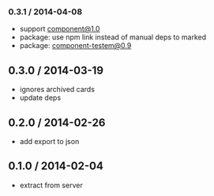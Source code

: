 ### 0.3.1 / 2014-04-08

  * support component@1.0
  * package: use npm link instead of manual deps to marked
  * package: component-testem@0.9

## 0.3.0 / 2014-03-19

  * ignores archived cards
  * update deps

## 0.2.0 / 2014-02-26

  * add export to json

## 0.1.0 / 2014-02-04

  * extract from server

